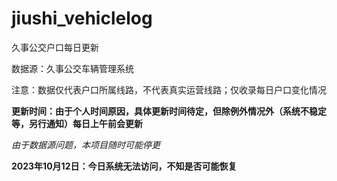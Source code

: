 # jiushi_vehiclelog

久事公交户口每日更新

数据源：久事公交车辆管理系统

注意：数据仅代表户口所属线路，不代表真实运营线路；仅收录每日户口变化情况

**更新时间：由于个人时间原因，具体更新时间待定，但除例外情况外（系统不稳定等，另行通知）每日上午前会更新**

*由于数据源问题，本项目随时可能停更*

**2023年10月12日：今日系统无法访问，不知是否可能恢复**
